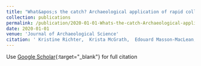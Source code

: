 ```yaml
---
title: "What&apos;s the catch? Archaeological application of rapid collagen-based species identification for Pacific Salmon"
collection: publications
permalink: /publication/2020-01-01-Whats-the-catch-Archaeological-application-of-rapid-collagen-based-species-identification-for-Pacific-Salmon
date: 2020-01-01
venue: 'Journal of Archaeological Science'
citation: ' Kristine Richter,  Krista McGrath,  Edouard Masson-MacLean,  Simon Hickinbotham,  Andrew Tedder,  Kate Britton,  Zoe Bottomley,  Keith Dobney,  Ardern Hulme-Beaman,  Margherita Zona, &quot;What&amp;apos;s the catch? Archaeological application of rapid collagen-based species identification for Pacific Salmon.&quot; Journal of Archaeological Science, 2020.'
---
```

Use [Google Scholar](https://scholar.google.com/scholar?q=What&#x27;s+the+catch?+Archaeological+application+of+rapid+collagen+based+species+identification+for+Pacific+Salmon){:target="_blank"} for full citation